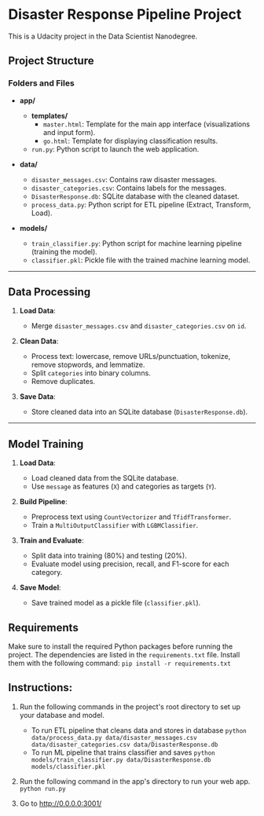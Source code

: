 # Disaster Response Pipeline Project
This is a Udacity project in the Data Scientist Nanodegree.

## **Project Structure**

### **Folders and Files**
- **app/**
  - **templates/**
    - `master.html`: Template for the main app interface (visualizations and input form).
    - `go.html`: Template for displaying classification results.
  - `run.py`: Python script to launch the web application.
  
- **data/**
  - `disaster_messages.csv`: Contains raw disaster messages.
  - `disaster_categories.csv`: Contains labels for the messages.
  - `DisasterResponse.db`: SQLite database with the cleaned dataset.
  - `process_data.py`: Python script for ETL pipeline (Extract, Transform, Load).

- **models/**
  - `train_classifier.py`: Python script for machine learning pipeline (training the model).
  - `classifier.pkl`: Pickle file with the trained machine learning model.

---

## Data Processing
1. **Load Data**:
   - Merge `disaster_messages.csv` and `disaster_categories.csv` on `id`.

2. **Clean Data**:
   - Process text: lowercase, remove URLs/punctuation, tokenize, remove stopwords, and lemmatize.
   - Split `categories` into binary columns.
   - Remove duplicates.

3. **Save Data**:
   - Store cleaned data into an SQLite database (`DisasterResponse.db`).

---

## Model Training
1. **Load Data**:
   - Load cleaned data from the SQLite database.
   - Use `message` as features (`X`) and categories as targets (`Y`).

2. **Build Pipeline**:
   - Preprocess text using `CountVectorizer` and `TfidfTransformer`.
   - Train a `MultiOutputClassifier` with `LGBMClassifier`.

3. **Train and Evaluate**:
   - Split data into training (80%) and testing (20%).
   - Evaluate model using precision, recall, and F1-score for each category.

4. **Save Model**:
   - Save trained model as a pickle file (`classifier.pkl`).


## **Requirements**

Make sure to install the required Python packages before running the project. The dependencies are listed in the `requirements.txt` file. Install them with the following command:
`pip install -r requirements.txt`

## **Instructions**:
1. Run the following commands in the project's root directory to set up your database and model.

    - To run ETL pipeline that cleans data and stores in database
        `python data/process_data.py data/disaster_messages.csv data/disaster_categories.csv data/DisasterResponse.db`
    - To run ML pipeline that trains classifier and saves
        `python models/train_classifier.py data/DisasterResponse.db models/classifier.pkl`

2. Run the following command in the app's directory to run your web app.
    `python run.py`

3. Go to http://0.0.0.0:3001/
